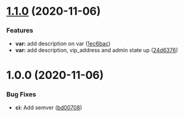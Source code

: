 # [1.1.0](https://gitlab.com/loulou-bobi-action/terraform/openstack/modules/terraform-openstack-loadbalancer/compare/v1.0.0...v1.1.0) (2020-11-06)


### Features

* **var:** add description on var ([1ec6bac](https://gitlab.com/loulou-bobi-action/terraform/openstack/modules/terraform-openstack-loadbalancer/commit/1ec6bac05346be22fb67c0a00af409f287da7500))
* **var:** add description, vip_address and admin state up ([24d6376](https://gitlab.com/loulou-bobi-action/terraform/openstack/modules/terraform-openstack-loadbalancer/commit/24d6376a992dedb293610ddf9e1dd341dd3730ad))

# 1.0.0 (2020-11-06)


### Bug Fixes

* **ci:** Add semver ([bd00708](https://gitlab.com/loulou-bobi-action/terraform/openstack/modules/terraform-openstack-loadbalancer/commit/bd00708662cca6463128126c40cd13d6e09142b8))

